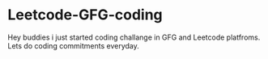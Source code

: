 # Leetcode-GFG-coding
Hey buddies i just started coding challange in GFG and Leetcode platfroms.
Lets do coding commitments everyday.

